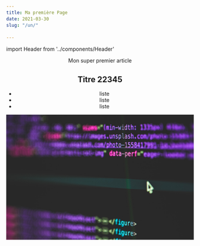 ```yaml
---
title: Ma première Page
date: 2021-03-30
slug: "/un/"

---
```

import Header from '../components/Header'

<Header/>

Mon super premier article

## Titre 22345

* liste
* liste
* liste

![fghfgh](../images/un.jpg)